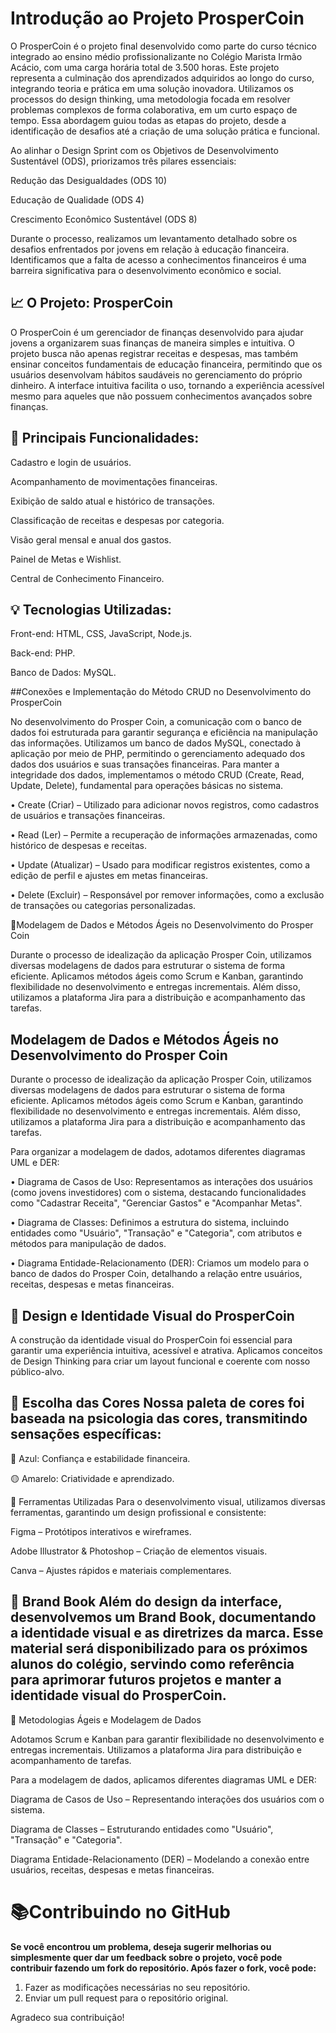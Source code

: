 # Introdução ao Projeto ProsperCoin

O ProsperCoin é o projeto final desenvolvido como parte do curso técnico integrado ao ensino médio profissionalizante no Colégio Marista Irmão Acácio, com uma carga horária total de 3.500 horas. Este projeto representa a culminação dos aprendizados adquiridos ao longo do curso, integrando teoria e prática em uma solução inovadora.
Utilizamos os processos do design thinking, uma metodologia focada em resolver problemas complexos de forma colaborativa, em um curto espaço de tempo. Essa abordagem guiou todas as etapas do projeto, desde a identificação de desafios até a criação de uma solução prática e funcional.

Ao alinhar o Design Sprint com os Objetivos de Desenvolvimento Sustentável (ODS), priorizamos três pilares essenciais:

Redução das Desigualdades (ODS 10)

Educação de Qualidade (ODS 4)

Crescimento Econômico Sustentável (ODS 8)

Durante o processo, realizamos um levantamento detalhado sobre os desafios enfrentados por jovens em relação à educação financeira. Identificamos que a falta de acesso a conhecimentos financeiros é uma barreira significativa para o desenvolvimento econômico e social.



## 📈 O Projeto: ProsperCoin

O ProsperCoin é um gerenciador de finanças desenvolvido para ajudar jovens a organizarem suas finanças de maneira simples e intuitiva. O projeto busca não apenas registrar receitas e despesas, mas também ensinar conceitos fundamentais de educação financeira, permitindo que os usuários desenvolvam hábitos saudáveis no gerenciamento do próprio dinheiro. A interface intuitiva facilita o uso, tornando a experiência acessível mesmo para aqueles que não possuem conhecimentos avançados sobre finanças.

## 📅 Principais Funcionalidades:

Cadastro e login de usuários.

Acompanhamento de movimentações financeiras.

Exibição de saldo atual e histórico de transações.

Classificação de receitas e despesas por categoria.

Visão geral mensal e anual dos gastos.

Painel de Metas e Wishlist.

Central de Conhecimento Financeiro.

## 💡 Tecnologias Utilizadas:

Front-end: HTML, CSS, JavaScript, Node.js.

Back-end: PHP.

Banco de Dados: MySQL.

##Conexões e Implementação do Método CRUD no Desenvolvimento do ProsperCoin

No desenvolvimento do Prosper Coin, a comunicação com o banco de dados foi estruturada para garantir segurança e eficiência na manipulação das informações. Utilizamos um banco de dados MySQL, conectado à aplicação por meio de PHP, permitindo o gerenciamento adequado dos dados dos usuários e suas transações financeiras.
Para manter a integridade dos dados, implementamos o método CRUD (Create, Read, Update, Delete), fundamental para operações básicas no sistema.

•	Create (Criar) – Utilizado para adicionar novos registros, como cadastros de usuários e transações financeiras.

•	Read (Ler) – Permite a recuperação de informações armazenadas, como histórico de despesas e receitas.

•	Update (Atualizar) – Usado para modificar registros existentes, como a edição de perfil e ajustes em metas financeiras.

•	Delete (Excluir) – Responsável por remover informações, como a exclusão de transações ou categorias personalizadas.

🔧Modelagem de Dados e Métodos Ágeis no Desenvolvimento do Prosper Coin

Durante o processo de idealização da aplicação Prosper Coin, utilizamos diversas modelagens de dados para estruturar o sistema de forma eficiente. Aplicamos métodos ágeis como Scrum e Kanban, garantindo flexibilidade no desenvolvimento e entregas incrementais. Além disso, utilizamos a plataforma Jira para a distribuição e acompanhamento das tarefas.

## Modelagem de Dados e Métodos Ágeis no Desenvolvimento do Prosper Coin

Durante o processo de idealização da aplicação Prosper Coin, utilizamos diversas modelagens de dados para estruturar o sistema de forma eficiente. Aplicamos métodos ágeis como Scrum e Kanban, garantindo flexibilidade no desenvolvimento e entregas incrementais. Além disso, utilizamos a plataforma Jira para a distribuição e acompanhamento das tarefas.

Para organizar a modelagem de dados, adotamos diferentes diagramas UML e DER:

•	Diagrama de Casos de Uso: Representamos as interações dos usuários (como jovens investidores) com o sistema, destacando funcionalidades como "Cadastrar Receita", "Gerenciar Gastos" e "Acompanhar Metas".

•	Diagrama de Classes: Definimos a estrutura do sistema, incluindo entidades como "Usuário", "Transação" e "Categoria", com atributos e métodos para manipulação de dados.

•	Diagrama Entidade-Relacionamento (DER): Criamos um modelo para o banco de dados do Prosper Coin, detalhando a relação entre usuários, receitas, despesas e metas financeiras.

## 🎨 Design e Identidade Visual do ProsperCoin

A construção da identidade visual do ProsperCoin foi essencial para garantir uma experiência intuitiva, acessível e atrativa. Aplicamos conceitos de Design Thinking para criar um layout funcional e coerente com nosso público-alvo.

## 🌈 Escolha das Cores Nossa paleta de cores foi baseada na psicologia das cores, transmitindo sensações específicas:

🔵 Azul: Confiança e estabilidade financeira.

🟡 Amarelo: Criatividade e aprendizado.

🔧 Ferramentas Utilizadas Para o desenvolvimento visual, utilizamos diversas ferramentas, garantindo um design profissional e consistente:

Figma – Protótipos interativos e wireframes.

Adobe Illustrator & Photoshop – Criação de elementos visuais.

Canva – Ajustes rápidos e materiais complementares.

## 📖 Brand Book Além do design da interface, desenvolvemos um Brand Book, documentando a identidade visual e as diretrizes da marca. Esse material será disponibilizado para os próximos alunos do colégio, servindo como referência para aprimorar futuros projetos e manter a identidade visual do ProsperCoin.

🎩 Metodologias Ágeis e Modelagem de Dados

Adotamos Scrum e Kanban para garantir flexibilidade no desenvolvimento e entregas incrementais. Utilizamos a plataforma Jira para distribuição e acompanhamento de tarefas.

Para a modelagem de dados, aplicamos diferentes diagramas UML e DER:

Diagrama de Casos de Uso – Representando interações dos usuários com o sistema.

Diagrama de Classes – Estruturando entidades como "Usuário", "Transação" e "Categoria".

Diagrama Entidade-Relacionamento (DER) – Modelando a conexão entre usuários, receitas, despesas e metas financeiras.

 
# 📚Contribuindo no GitHub


**Se você encontrou um problema, deseja sugerir melhorias ou simplesmente quer dar um feedback sobre o projeto, você pode contribuir fazendo um fork do repositório. Após fazer o fork, você pode:**

1. Fazer as modificações necessárias no seu repositório.
2. Enviar um pull request para o repositório original.

Agradeco sua contribuição!
